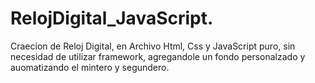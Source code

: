 # RelojDigital_JavaScript.
Craecion de Reloj Digital, en Archivo Html, Css y JavaScript puro, sin necesidad de utilizar framework, agregandole un fondo personalzado y auomatizando el mintero y segundero. 
